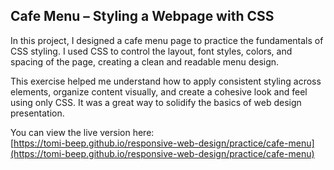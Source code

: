 ## Cafe Menu – Styling a Webpage with CSS

In this project, I designed a cafe menu page to practice the fundamentals of CSS styling. I used CSS to control the layout, font styles, colors, and spacing of the page, creating a clean and readable menu design.

This exercise helped me understand how to apply consistent styling across elements, organize content visually, and create a cohesive look and feel using only CSS. It was a great way to solidify the basics of web design presentation.

You can view the live version here:  
[https://tomi-beep.github.io/responsive-web-design/practice/cafe-menu](https://tomi-beep.github.io/responsive-web-design/practice/cafe-menu)

